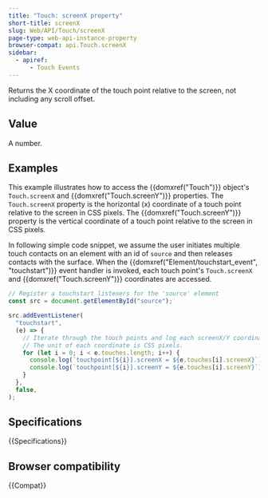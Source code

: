 ```yaml
---
title: "Touch: screenX property"
short-title: screenX
slug: Web/API/Touch/screenX
page-type: web-api-instance-property
browser-compat: api.Touch.screenX
sidebar:
  - apiref:
      - Touch Events
---
```


Returns the X coordinate of the touch point relative to the screen, not including any scroll offset.

## Value

A number.

## Examples

This example illustrates how to access the {{domxref("Touch")}} object's `Touch.screenX` and {{domxref("Touch.screenY")}} properties. The `Touch.screenX` property is the horizontal (x) coordinate of a touch point relative to the screen in CSS pixels. The {{domxref("Touch.screenY")}} property is the vertical coordinate of a touch point relative to the screen in CSS pixels.

In following simple code snippet, we assume the user initiates multiple touch contacts on an element with an id of `source` and then releases contacts with the surface. When the {{domxref("Element/touchstart_event", "touchstart")}} event handler is invoked, each touch point's `Touch.screenX` and {{domxref("Touch.screenY")}} coordinates are accessed.

```js
// Register a touchstart listeners for the 'source' element
const src = document.getElementById("source");

src.addEventListener(
  "touchstart",
  (e) => {
    // Iterate through the touch points and log each screenX/Y coordinate.
    // The unit of each coordinate is CSS pixels.
    for (let i = 0; i < e.touches.length; i++) {
      console.log(`touchpoint[${i}].screenX = ${e.touches[i].screenX}`);
      console.log(`touchpoint[${i}].screenY = ${e.touches[i].screenY}`);
    }
  },
  false,
);
```

## Specifications

{{Specifications}}

## Browser compatibility

{{Compat}}

